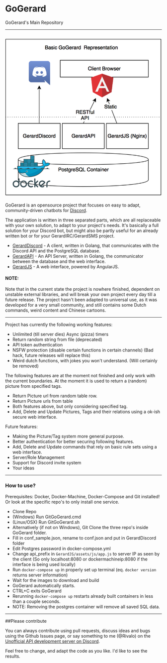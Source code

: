 # GoGerard
GoGerard's Main Repository

----------
![Hi!](GoGerard.png)
----------
GoGerard is an opensource project that focuses on easy to adapt, community-driven chatbots for [Discord](https://discordapp.com/).

The application is written in three separated parts, which are all replaceable with your own solution, to adapt to your project's needs.
It's basically a full solution for your Discord bot, but might also be partly useful for an already written bot or for your GerardIRC/GerardSMS project.

 - [GerardDiscord](https://github.com/GoGerard/GerardDiscord) - A client, written in Golang, that communicates with the Discord API and the PostgreSQL database.
 - [GerardAPI](https://github.com/GoGerard/GerardAPI) - An API Server, written in Golang, the communicator between the database and the web interface.
 - [GerardJS](https://github.com/GoGerard/GerardJS) - A web interface, powered by AngularJS.

#### NOTE:
Note that in the current state the project is nowhere finished, dependent on unstable external libraries, and will break your own project every day till a future release. The project hasn't been adapted to universal use, as it was developed for a very small community, and still contains some Dutch commands, weird content and Chinese cartoons.

----------

Project has currently the following working features:
- Unlimited (till server dies) Async (pizza) timers
- Return random string from file (deprecated)
- API token authentication
- NSFW protection (disable certain functions in certain channels) (Bad hack, future releases will replace this)
- Weird dutch functions, with jokes you won't understand. (Will certainly be removed)

The following features are at the moment not finished and only work with the current boundaries.
At the moment it is used to return a (random) picture from specified tags.
- Return Picture url from random table row.
- Return Picture urls from table
- Both features above, but only considering specified tag.
- Add, Delete and Update Pictures, Tags and their relations using a ok-ish secure web interface.

Future features:
- Making the Picture/Tag system more general purpose.
- Better authentication for better securing following features.
- Add, Delete and Update commands that rely on basic rule sets using a web interface.
- Server/Role Management
- Support for Discord invite system
- Your ideas


----------
### How to use?
Prerequisites: Docker, Docker-Machine, Docker-Compose and Git installed! Or look at the specific repo's to only install one service.

- Clone Repo
- (Windows) Run GitGoGerard.cmd
- (Linux/OSX) Run GitGoGerard.sh
- Alternatively (if not on Windows), Git Clone the three repo's inside GoGerard folder.
- Fill in conf_sample.json, rename to conf.json and put in GerardDiscord folder
- Edit Postgres password in docker-compose.yml
- Change api_prefix in `GerardJS/assets/js/app.js` to server IP as seen by the client (So only localhost:8080 or dockermachineip:8080 if the interface is being used locally)
- Run `docker-compose up` in properly set up terminal (eq. `docker version` returns server information)
- Wait for the images to download and build
- GoGerard automatically starts.
- CTRL+C exits GoGerard
- Rerunning `docker-compose up` restarts already built containers in less than a couple seconds.
- NOTE: Removing the postgres container will remove all saved SQL data. 


----------
##Please contribute

You can always contribute using pull requests, discuss ideas and bugs using the Github Issues page, or say something to me (@Rivalo) on the [Unofficial API development server on Discord](https://discordapp.com/invite/0SBTUU1wZTVyGXpr).

Feel free to change, and adapt the code as you like. I'd like to see the results.
